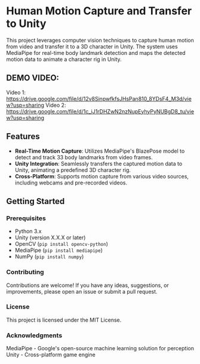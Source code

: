 # Human Motion Capture and Transfer to Unity

This project leverages computer vision techniques to capture human motion from video and transfer it to a 3D character in Unity. The system uses MediaPipe for real-time body landmark detection and maps the detected motion data to animate a character rig in Unity.

## DEMO VIDEO:
Video 1: https://drive.google.com/file/d/12v8SinpwfkfsJHsPan810_8YDsF4_M3d/view?usp=sharing
Video 2: https://drive.google.com/file/d/1c_iJ1rDHZwN2nzNupEyhyPyNUBgD8_tu/view?usp=sharing

## Features

- **Real-Time Motion Capture**: Utilizes MediaPipe's BlazePose model to detect and track 33 body landmarks from video frames.
- **Unity Integration**: Seamlessly transfers the captured motion data to Unity, animating a predefined 3D character rig.
- **Cross-Platform**: Supports motion capture from various video sources, including webcams and pre-recorded videos.

## Getting Started

### Prerequisites

- Python 3.x
- Unity (version X.X.X or later)
- OpenCV (`pip install opencv-python`)
- MediaPipe (`pip install mediapipe`)
- NumPy (`pip install numpy`)


### Contributing
Contributions are welcome! If you have any ideas, suggestions, or improvements, please open an issue or submit a pull request.

### License
This project is licensed under the MIT License.

### Acknowledgments
MediaPipe - Google's open-source machine learning solution for perception
Unity - Cross-platform game engine
